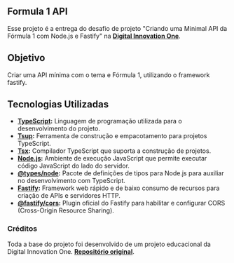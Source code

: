 ## Formula 1 API

Esse projeto é a entrega do desafio de projeto "Criando uma Minimal API da Fórmula 1 com Node.js e Fastify" na **[Digital Innovation One](dio.me)**.

## Objetivo

Criar uma API mínima com o tema e Fórmula 1, utilizando o framework fastify.

## Tecnologias Utilizadas

- **[TypeScript](https://www.typescriptlang.org/):** Linguagem de programação utilizada para o desenvolvimento do projeto.
- **[Tsup](https://github.com/egoist/tsup):** Ferramenta de construção e empacotamento para projetos TypeScript.
- **[Tsx](https://github.com/egoist/tsx):** Compilador TypeScript que suporta a construção de projetos.
- **[Node.js](https://nodejs.org/):** Ambiente de execução JavaScript que permite executar código JavaScript do lado do servidor.
- **[@types/node](https://www.npmjs.com/package/@types/node):** Pacote de definições de tipos para Node.js para auxiliar no desenvolvimento com TypeScript.
- **[Fastify](https://fastify.dev/):** Framework web rápido e de baixo consumo de recursos para criação de APIs e servidores HTTP.
- **[@fastify/cors](https://github.com/fastify/fastify-cors):** Plugin oficial do Fastify para habilitar e configurar CORS (Cross-Origin Resource Sharing).

### Créditos

Toda a base do projeto foi desenvolvido de um projeto educacional da Digital Innovation One. **[Repositório original](https://github.com/digitalinnovationone/node-formula-1)**.
